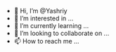 - 👋 Hi, I’m @Yashriy
- 👀 I’m interested in ...
- 🌱 I’m currently learning ...
- 💞️ I’m looking to collaborate on ...
- 📫 How to reach me ...

<!---
Yashriy/Yashriy is a ✨ special ✨ repository because its `README.md` (this file) appears on your GitHub profile.
You can click the Preview link to take a look at your changes.
--->
